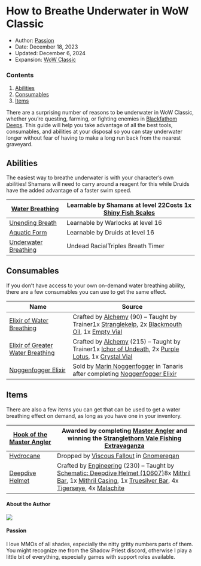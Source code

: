 # How to Breathe Underwater in WoW Classic



* Author: [Passion](https://www.warcrafttavern.com/author/passion/)
* Date: December 18, 2023
* Updated: December 6, 2024
* Expansion: [WoW Classic](/wow-classic/)


### Contents

1. [Abilities](#ftoc-abilities)
2. [Consumables](#ftoc-consumables)
3. [Items](#ftoc-items)

There are a surprising number of reasons to be underwater in WoW Classic, whether you’re questing, farming, or fighting enemies in [Blackfathom Deeps](https://warcraftdb.com/classic/blackfathom-deeps). This guide will help you take advantage of all the best tools, consumables, and abilities at your disposal so you can stay underwater longer without fear of having to make a long run back from the nearest graveyard.

Abilities
---------

The easiest way to breathe underwater is with your character’s own abilities! Shamans will need to carry around a reagent for this while Druids have the added advantage of a faster swim speed.

| [Water Breathing](https://warcraftdb.com/classic/spell/131) | Learnable by Shamans at level 22Costs 1x [Shiny Fish Scales](https://warcraftdb.com/classic/item/17057) |
| --- | --- |
| [Unending Breath](https://warcraftdb.com/classic/spell/5697) | Learnable by Warlocks at level 16 |
| [Aquatic Form](https://warcraftdb.com/classic/spell/1066) | Learnable by Druids at level 16 |
| [Underwater Breathing](https://warcraftdb.com/classic/spell/5227) | Undead RacialTriples Breath Timer |

Consumables
-----------

If you don’t have access to your own on-demand water breathing ability, there are a few consumables you can use to get the same effect.

| Name | Source |
| --- | --- |
| [Elixir of Water Breathing](https://warcraftdb.com/classic/item/5996) | Crafted by [Alchemy](https://www.warcrafttavern.com/wow-classic/guides/alchemy-1-to-300/) (90) – Taught by Trainer1x [Stranglekelp](https://warcraftdb.com/classic/item/3820), 2x [Blackmouth Oil](https://warcraftdb.com/classic/item/6370), 1x [Empty Vial](https://warcraftdb.com/classic/item/3371) |
| [Elixir of Greater Water Breathing](https://warcraftdb.com/classic/item/18294) | Crafted by [Alchemy](https://www.warcrafttavern.com/wow-classic/guides/alchemy-1-to-300/) (215) – Taught by Trainer1x [Ichor of Undeath](https://warcraftdb.com/classic/item/7972), 2x [Purple Lotus](https://warcraftdb.com/classic/item/8831), 1x [Crystal Vial](https://warcraftdb.com/classic/item/8925) |
| [Noggenfogger Elixir](https://warcraftdb.com/classic/item/8529) | Sold by [Marin Noggenfogger](https://wowclassicdb.com/npc/7564) in Tanaris after completing [Noggenfogger Elixir](https://wowclassicdb.com/quest/2662) |

Items
-----

There are also a few items you can get that can be used to get a water breathing effect on demand, as long as you have one in your inventory.

| [Hook of the Master Angler](https://warcraftdb.com/classic/item/19979) | Awarded by completing [Master Angler](https://wowclassicdb.com/quest/8193) and winning the [Stranglethorn Vale Fishing Extravaganza](https://www.warcrafttavern.com/wow-classic/guides/stranglethorn-vale-fishing-extravaganza/) |
| --- | --- |
| [Hydrocane](https://warcraftdb.com/classic/item/9452) | Dropped by [Viscous Fallout](https://warcraftdb.com/classic/gnomeregan/viscous-fallout) in [Gnomeregan](https://warcraftdb.com/classic/gnomeregan) |
| [Deepdive Helmet](https://warcraftdb.com/classic/item/10506) | Crafted by [Engineering](https://www.warcrafttavern.com/wow-classic/guides/engineering-1-300/) (230) – Taught by [Schematic: Deepdive Helmet (10607)](https://warcraftdb.com/classic/item/10607)8x [Mithril Bar](https://warcraftdb.com/classic/item/3860), 1x [Mithril Casing](https://warcraftdb.com/classic/item/10561), 1x [Truesilver Bar](https://warcraftdb.com/classic/item/6037), 4x [Tigerseye](https://warcraftdb.com/classic/item/818), 4x [Malachite](https://warcraftdb.com/classic/item/774) |



#### About the Author

![](https://www.warcrafttavern.com/wp-content/litespeed/avatar/29dc9750c5f491999c50a3593533fe31.jpg?ver=1738089817)

#### Passion

I love MMOs of all shades, especially the nitty gritty numbers parts of them. You might recognize me from the Shadow Priest discord, otherwise I play a little bit of everything, especially games with support roles available.



